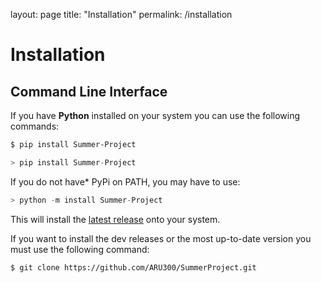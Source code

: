 layout: page
title: "Installation"
permalink: /installation

# Installation

## Command Line Interface

If you have **Python** installed on your system you can use the following commands:

```bash
$ pip install Summer-Project
```

```python
> pip install Summer-Project
```

If you do not have\* PyPi on PATH, you may have to use:

```python
> python -m install Summer-Project
```

This will install the [latest release](https://pypi.org/project/Summer-Project/2.0/) onto your system.

If you want to install the dev releases or the most up-to-date version you must use the following command:

```bash
$ git clone https://github.com/ARU300/SummerProject.git
```

